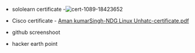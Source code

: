 * sololearn certificate -![cert-1089-18423652](https://user-images.githubusercontent.com/73380056/152759523-7e219886-7307-465b-906a-cc03a86ef87a.jpg)

* Cisco certificate -
[Aman kumarSingh-NDG Linux Unhatc-certificate.pdf](https://github.com/Amanchotu/M1_Project1--app-uti-game-/files/8013909/Aman.kumarSingh-NDG.Linux.Unhatc-certificate.pdf)
* github screenshoot
* hacker earth  point
